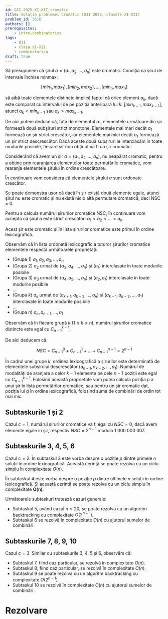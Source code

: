 ```yaml
---
id: OJI-2025-XI-XII-cromatic
title: Soluția problemei Cromatic (OJI 2025, clasele XI-XII)
problem_id: 3616
authors: []
prerequisites:
    - intro-combinatorics
tags:
    - OJI
    - clasa XI-XII
    - combinatorica
draft: true
---
```


Să presupunem că șirul $a = (a_1, a_2, \dots, a_n)$ este cromatic.
Condiția ca șirul de intervale închise minmax:

$$[min_1, max_1], [min_2, max_2], \dots, [min_n, max_n]$$

să aibă toate elementele distincte implică faptul că orice element
$a_k$, dacă este comparat cu intervalul de pe poziția anterioară lui
$k$: $[min_{k-1}, max_{k-1}]$, atunci $a_k < min_{k-1}$ sau $a_k > max_{k-1}$.

De aici putem deduce că, față de elementul $a_1$, elementele următoare
din șir formează două subșiruri strict monotone. Elementele mai mari
decât $a_1$ formează un șir strict crescător, iar elementele mai mici
decât $a_1$ formează un șir strict descrescător. Dacă aceste două
subșiruri le interclasăm în toate modurile posibile, fiecare șir nou
obținut va fi un șir cromatic.

Considerând că avem un șir $a = (a_1, a_2, \dots, a_n)$, nu neapărat
cromatic, pentru a obține prin rearanjarea elementelor toate
permutările cromatice, vom rearanja elementele șirului în ordine
crescătoare.

În continuare vom considera că elementele șirului $a$ sunt ordonate crescător.

Se poate demonstra ușor că dacă în șir există două elemente egale,
atunci șirul nu este cromatic și nu există nicio altă permutare
cromatică, deci NSC = 0.

Pentru a calcula numărul șirurilor cromatice NSC, în continuare vom accepta că șirul $a$ este strict crescător: $a_1 < a_2 < \dots < a_n$.

Acest șir este cromatic și în lista șirurilor cromatice este primul în ordine lexicografică.

Observăm că în lista ordonată lexicografic a tuturor șirurilor
cromatice elementele respectă următoarele proprietăți:

- (Grupa 1) $a_1, a_2, a_3, \dots, a_n$
- (Grupa 2) $a_2$ urmat de $(a_3, a_4, \dots, a_n)$ și $(a_1)$
interclasate în toate modurile posibile
- (Grupa 3) $a_3$ urmat de $(a_4, a_5, \dots, a_n)$ și $(a_2, a_1)$
interclasate în toate modurile posibile
- $\dots$
- (Grupa $k$) $a_k$ urmat de $(a_{k+1}, a_{k+2}, \dots, a_n)$ și
$(a_{k-1}, a_{k-2}, \dots, a_1)$ interclasate în toate modurile posibile
- $\dots$
- (Grupa $n$) $a_n, a_{n-1}, \dots, a_1$

Observăm că în fiecare grupă $k$ $(1 \leq k \leq n)$, numărul șirurilor
cromatice distincte este egal cu $C_{n-1}^{k-1}$.

De aici deducem că:

$$NSC = C_{n-1}^{0} + C_{n-1}^{1} + \dots + C_{n-1}^{n-1} = 2^{n-1}$$

În cadrul unei grupe $k$, ordinea lexicografică a șirurilor este
determinată de elementele subșirului descrescător $(a_{k-1}, a_{k-2},
\dots, a_1)$. Numărul de modalități de aranjare a celor $k - 1$
elemente pe cele $n - 1$ poziții este egal cu $C_{n-1}^{k-1}$. Folosind
această proprietate vom putea calcula poziția $p$ a unui șir în lista
permutărilor cromatice, sau pentru un șir cromatic dat, poziția lui $q$
în ordine lexicografică, folosind suma de combinări de ordin tot mai mic.

## Subtaskurile 1 și 2 

Cazul $c = 1$, numărul șirurilor cromatice va fi egal cu $NSC = 0$, dacă
avem elemente egale în șir, respectiv $NSC = 2^{n−1}$ modulo $1 \ 000 \ 000 \ 007$.

## Subtaskurile 3, 4, 5, 6

Cazul $c = 2$. În subtaskul 3 este vorba despre o poziție $p$ dintre primele $n$
soluții în ordine lexicografică. Această cerință se poate rezolva cu un
ciclu simplu în complexitate $O(n)$.

În subtaskul 4 este vorba despre o poziție $p$ dintre ultimele $n$
soluții în ordine lexicografică. Și această cerință se poate rezolva cu
un ciclu simplu în complexitate **O(n)**.

Următoarele subtaskuri tratează cazuri generale:

- Subtaskul 5, având cazul $n \leq 20$, se poate rezolva cu un algoritm
backtracking cu complexitate $O(2^{n-1})$.
- Subtaskul 6 se rezolvă în complexitate $O(n)$ cu ajutorul sumelor de combinări.

## Subtaskurile 7, 8, 9, 10

Cazul $c = 3$. Similar cu subtaskurile 3, 4, 5 și 6, observăm că:

- Subtaskul 7, fiind caz particular, se rezolvă în complexitate $O(n)$.
- Subtaskul 8, fiind caz particular, se rezolvă în complexitate $O(n)$.
- Subtaskul 9 se poate rezolva cu un algoritm backtracking cu complexitate $O(2^{n-1})$.
- Subtaskul 10 se rezolvă în complexitate $O(n)$ cu ajutorul sumelor de combinări.

# Rezolvare

```cpp

```